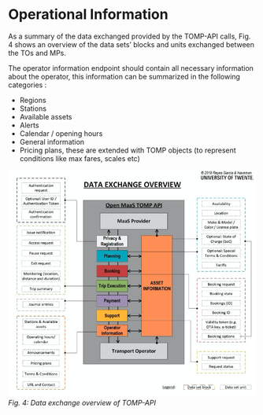 # Operational Information

As a summary of the data exchanged provided by the TOMP-API calls, Fig. 4 shows an overview of the data sets’ blocks and units exchanged between the TOs and MPs.

The operator information endpoint should contain all necessary information about the operator, this information can be summarized in the following categories : 

* Regions
* Stations
* Available assets
* Alerts
* Calendar / opening hours
* General information
* Pricing plans, these are extended with TOMP objects (to represent conditions like max fares, scales etc)

![Operational view of the API](https://github.com/TOMP-WG/website/blob/master/wiki/images/Wiki_F4_Data_exchange_overview.png?raw=true)  
_Fig. 4: Data exchange overview of TOMP-API_
